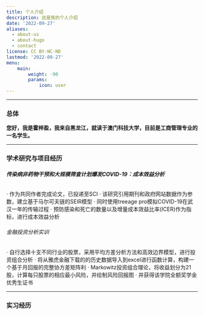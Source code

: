 ```yaml
---
title: 个人介绍
description: 这是我的个人介绍
date: '2022-09-27'
aliases:
  - about-us
  - about-hugo
  - contact
license: CC BY-NC-ND
lastmod: '2022-09-27'
menu:
    main: 
        weight: -90
        params:
            icon: user
---
```

------



### 总体



​	**您好，我是霍梓盈，我来自黑龙江，就读于澳门科技大学，目前是工商管理专业的一名学生。**



------



### 学术研究与项目经历



###### **传染病非药物干预和大规模筛查计划爆发COVID-19：成本效益分析**                                 

·	作为共同作者完成论文，已投递至SCI
·	该研究引用期刊和政府网站数据作为参数，建立基于马尔可夫链的SEIR模型
·	同时使用treeage pro模拟COVID-19在武汉一年的传输过程
·	预防感染和死亡的数量以及增量成本效益比率(ICER)作为指标，进行成本效益分析

###### 金融投资分析实训             

·	自行选择十支不同行业的股票，采用平均方差分析方法和高效边界模型，进行投资组合分析
·	将从雅虎金融下载的的历史数据导入到excel进行函数计算，构建一个基于月回报的完整协方差矩阵利
·	Markowitz投资组合理论，将收益划分为21股，计算每只股票的相应最小风险，并绘制风险回报图
·	并获得该学院全额奖学金优秀生证书

------



### 实习经历



